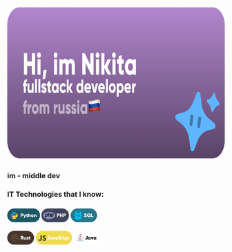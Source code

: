 <h1 align="left"><img src="https://raw.githubusercontent.com/Faynot/Faynot/main/img/Frame%204%D1%8B%D0%B20.png" height="350"/></h1>
<h3 align="left">im - middle dev</h3>
<h3 align="left">IT Technologies that I know:</h3>
<h3><img src="https://raw.githubusercontent.com/Faynot/Faynot/main/img/python.png" height="32"/> <img src="https://raw.githubusercontent.com/Faynot/Faynot/main/img/php.png" height="32"/> <img src="https://raw.githubusercontent.com/Faynot/Faynot/main/img/sql.png" height="32"/></h3>
<img src="https://raw.githubusercontent.com/Faynot/Faynot/main/img/rust.png" height="32"/> <img src="https://raw.githubusercontent.com/Faynot/Faynot/main/img/js.png" height="32"/>
<img src="https://raw.githubusercontent.com/Faynot/Faynot/main/img/java.png" height="32"/>
